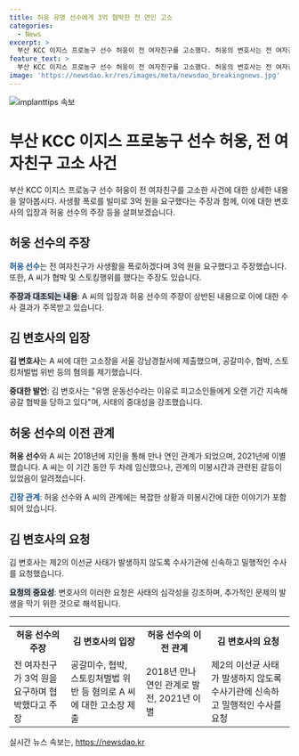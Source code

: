 ```yaml
---
title: 허웅 유명 선수에게 3억 협박한 전 연인 고소
categories:
  - News
excerpt: >
  부산 KCC 이지스 프로농구 선수 허웅이 전 여자친구를 고소했다. 허웅의 변호사는 전 여자친구가 3억 원을 요구하며 협박한 혐의로 고소했다고 밝혔다. A 씨는 허웅과의 관계로부터 두 번의 임신을 한 것으로 알려져, 허웅은 강압적인 행동을 한다는 주장에 반박했다. 그러나 A 씨는 협박 메시지를 보내고 주거지에 침입했다고 주장하는 등 두 사람 간의 복잡한 갈등이 공개되었다. 허웅의 변호사는 이를 제2의 이선균 사태로 비화하여 수사를 요청했다.
feature_text: >
  부산 KCC 이지스 프로농구 선수 허웅이 전 여자친구를 고소했다. 허웅의 변호사는 전 여자친구가 3억 원을 요구하며 협박한 혐의로 고소했다고 밝혔다. A 씨는 허웅과의 관계로부터 두 번의 임신을 한 것으로 알려져, 허웅은 강압적인 행동을 한다는 주장에 반박했다. 그러나 A 씨는 협박 메시지를 보내고 주거지에 침입했다고 주장하는 등 두 사람 간의 복잡한 갈등이 공개되었다. 허웅의 변호사는 이를 제2의 이선균 사태로 비화하여 수사를 요청했다.
image: 'https://newsdao.kr/res/images/meta/newsdao_breakingnews.jpg'
---
```


<p><img src="https://newsdao.kr/res/images/meta/newsdao_breakingnews.jpg" alt="implanttips 속보" /></p>

<h1>부산 KCC 이지스 프로농구 선수 허웅, 전 여자친구 고소 사건</h1>

<p data-ke-size="size16">부산 KCC 이지스 프로농구 선수 허웅이 전 여자친구를 고소한 사건에 대한 상세한 내용을 알아봅시다. 사생활 폭로를 빌미로 3억 원을 요구했다는 주장과 함께, 이에 대한 변호사의 입장과 허웅 선수의 주장 등을 살펴보겠습니다.</p>

<h2 data-ke-size="size26">허웅 선수의 주장</h2>

<p><b><span style="color: #1a5490;">허웅 선수</span></b>는 전 여자친구가 사생활을 폭로하겠다며 3억 원을 요구했다고 주장했습니다. 또한, A 씨가 협박 및 스토킹행위를 했다는 주장도 있습니다.</p>

<p><b><span style="background-color: #21538527;">주장과 대조되는 내용</span></b>: A 씨의 입장과 허웅 선수의 주장이 상반된 내용으로 이에 대한 수사 결과가 주목받고 있습니다.</p>

<h2 data-ke-size="size26">김 변호사의 입장</h2>

<p><b>김 변호사</b>는 A 씨에 대한 고소장을 서울 강남경찰서에 제출했으며, 공갈미수, 협박, 스토킹처벌법 위반 등의 혐의를 제기했습니다.</p>

<p><b>중대한 발언</b>: 김 변호사는 "유명 운동선수라는 이유로 피고소인들에게 오랜 기간 지속해 공갈 협박을 당하고 있다"며, 사태의 중대성을 강조했습니다.</p>

<h2 data-ke-size="size26">허웅 선수의 이전 관계</h2>

<p><b>허웅 선수</b>와 A 씨는 2018년에 지인을 통해 만나 연인 관계가 되었으며, 2021년에 이별했습니다. A 씨는 이 기간 동안 두 차례 임신했으나, 관계의 미봉시간과 관련된 갈등이 있었음이 알려졌습니다.</p>

<p><b><span style="color: #1a5490;">긴장 관계</span></b>: 허웅 선수와 A 씨의 관계에는 복잡한 상황과 미봉시간에 대한 이야기가 포함되어 있습니다.</p>

<h2 data-ke-size="size26">김 변호사의 요청</h2>

<p>김 변호사는 제2의 이선균 사태가 발생하지 않도록 수사기관에 신속하고 밀행적인 수사를 요청했습니다.</p>

<p><b><span style="background-color: #21538527;">요청의 중요성</span></b>: 변호사의 이러한 요청은 사태의 심각성을 강조하며, 추가적인 문제의 발생을 막기 위한 것으로 해석됩니다.</p>

<hr>

<p data-ke-size="size16"></p>

<table>
  <tbody>
    <tr>
      <td style="text-align: center; height: 17px;"><b>허웅 선수의 주장</b></td>
      <td style="text-align: center; height: 17px;"><b>김 변호사의 입장</b></td>
      <td style="text-align: center; height: 17px;"><b>허웅 선수의 이전 관계</b></td>
      <td style="text-align: center; height: 17px;"><b>김 변호사의 요청</b></td>
    </tr>
    <tr>
      <td>전 여자친구가 3억 원을 요구하며 협박했다고 주장</td>
      <td>공갈미수, 협박, 스토킹처벌법 위반 등 혐의로 A 씨에 대한 고소장 제출</td>
      <td>2018년 만나 연인 관계로 발전, 2021년 이별</td>
      <td>제2의 이선균 사태가 발생하지 않도록 수사기관에 신속하고 밀행적인 수사를 요청</td>
    </tr>
  </tbody>
</table>

<p data-ke-size="size16"></p>
실시간 뉴스 속보는, <a href="https://newsdao.kr" rel="dofollow">https://newsdao.kr</a>



